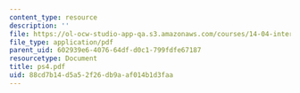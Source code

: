 ```yaml
---
content_type: resource
description: ''
file: https://ol-ocw-studio-app-qa.s3.amazonaws.com/courses/14-04-intermediate-microeconomic-theory-fall-2006/88cd7b14d5a52f26db9aaf014b1d3faa_ps4.pdf
file_type: application/pdf
parent_uid: 602939e6-4076-64df-d0c1-799fdfe67187
resourcetype: Document
title: ps4.pdf
uid: 88cd7b14-d5a5-2f26-db9a-af014b1d3faa
---
```

